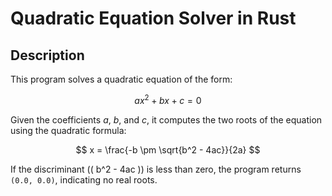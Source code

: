 # Quadratic Equation Solver in Rust

## Description

This program solves a quadratic equation of the form:

$$
ax^2 + bx + c = 0
$$

Given the coefficients $a$, $b$, and $c$, it computes the two roots of the equation using the quadratic formula:

$$
x = \frac{-b \pm \sqrt{b^2 - 4ac}}{2a}
$$

If the discriminant (\( b^2 - 4ac \)) is less than zero, the program returns `(0.0, 0.0)`, indicating no real roots.